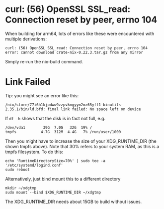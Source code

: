 # curl: (56) OpenSSL SSL_read: Connection reset by peer, errno 104

When building for arm64, lots of errors like these were encountered with multiple derivations:

```
curl: (56) OpenSSL SSL_read: Connection reset by peer, errno 104
error: cannot download crate-nix-0.22.3.tar.gz from any mirror
```

Simply re-run the nix-build command.

# Link Failed

Tip: you might see an error like this:

```
/nix/store/77i6h1kjpdww9zzpvkmgyym2mz65yff1-binutils-2.35.1/bin/ld.bfd: final link failed: No space left on device
```

If `df -h` shows that the disk is in fact not full, e.g.
```
/dev/vda1        39G  7.0G   32G  19% /
tmpfs           4.7G  312M  4.4G   7% /run/user/1000
```

Then you might have to increase the size of your XDG_RUNTIME_DIR (the shown tmpfs above). Note that 30% refers to your system RAM, as this is a tmpfs filesystem. To do this:

```
echo 'RuntimeDirectorySize=70%' | sudo tee -a '/etc/systemd/logind.conf'
sudo reboot
```

Alternatively, just bind mount this to a different directory

```
mkdir ~/xdgtmp
sudo mount --bind $XDG_RUNTIME_DIR ~/xdgtmp
```

The XDG_RUNTIME_DIR needs about 15GB to build without issues.
